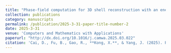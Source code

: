 ```yaml
---
title: "Phase-field computation for 3D shell reconstruction with an energy-stable and uniquely solvable BDF2 method"
collection: publications
category: manuscripts
permalink: /publication/2025-3-31-paper-title-number-2
date: 2025-3-31
venue: 'Computers and Mathematics with Applications'
paperurl: "http://dx.doi.org/10.1016/j.camwa.2025.03.022"
citation: 'Cai, D., Fu, B., Gao, R., **Kong, X.**, & Yang, J. (2025). Phase-field computation for 3D shell reconstruction with an energy-stable and uniquely solvable BDF2 method. Computers & Mathematics with Applications, 189, 1-23.'
---
```

